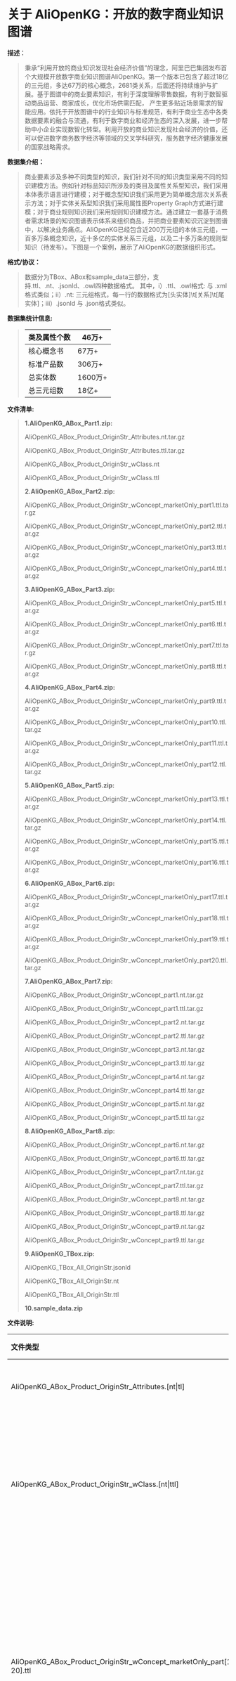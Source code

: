 # 关于 AliOpenKG：开放的数字商业知识图谱

**描述**：

> 秉承“利用开放的商业知识发现社会经济价值”的理念，阿里巴巴集团发布首个大规模开放数字商业知识图谱AliOpenKG。第一个版本已包含了超过18亿的三元组，多达67万的核心概念，2681类关系，后面还将持续维护与扩展。基于图谱中的商业要素知识，有利于深度理解零售数据，有利于数智驱动商品运营、商家成长，优化市场供需匹配， 产生更多贴近场景需求的智能应用。依托于开放图谱中的行业知识与标准规范，有利于商业生态中各类数据要素的融合与流通，有利于数字商业和经济生态的深入发展，进一步帮助中小企业实现数智化转型。利用开放的商业知识发现社会经济的价值，还可以促进数字商务数字经济等领域的交叉学科研究，服务数字经济健康发展的国家战略需求。



**数据集介绍：**

>商业要素涉及多种不同类型的知识，我们针对不同的知识类型采用不同的知识建模方法。例如针对标品知识所涉及的类目及属性关系型知识，我们采用本体表示语言进行建模；对于概念型知识我们采用更为简单概念层次关系表示方法；对于实体关系型知识我们采用属性图Property Graph方式进行建模；对于商业规则知识我们采用规则知识建模方法。通过建立一套基于消费者需求场景的知识图谱表示体系来组织商品，并把商业要素知识沉淀到图谱中，以解决业务痛点。AliOpenKG已经包含近200万元组的本体三元组，一百多万条概念知识，近十多亿的实体关系三元组，以及二十多万条的规则型知识（待发布）。下图是一个案例，展示了AliOpenKG的数据组织形式。



**格式/协议：**

>数据分为TBox、ABox和sample_data三部分，支持.ttl、.nt、.jsonld、.owl四种数据格式。
>其中，i）.ttl、.owl格式: 与 .xml 格式类似；ii）.nt: 三元组格式，每一行的数据格式为[头实体]\t[关系]\t[尾实体]；iii）.jsonld 与 .json格式类似。



**数据集统计信息:**

>| 类及属性个数 | 46万+   |
>| ------------ | ------- |
>| 核心概念书   | 67万+   |
>| 标准产品数   | 306万+  |
>| 总实体数     | 1600万+ |
>| 总三元组数   | 18亿+   |



**文件清单:**

> **1.AliOpenKG_ABox_Part1.zip:**
>
> AliOpenKG_ABox_Product_OriginStr_Attributes.nt.tar.gz 
>
> AliOpenKG_ABox_Product_OriginStr_Attributes.ttl.tar.gz
>
> AliOpenKG_ABox_Product_OriginStr_wClass.nt  
>
> AliOpenKG_ABox_Product_OriginStr_wClass.ttl
>
> **2.AliOpenKG_ABox_Part2.zip:**
>
> AliOpenKG_ABox_Product_OriginStr_wConcept_marketOnly_part1.ttl.tar.gz
>
> AliOpenKG_ABox_Product_OriginStr_wConcept_marketOnly_part2.ttl.tar.gz
>
> AliOpenKG_ABox_Product_OriginStr_wConcept_marketOnly_part3.ttl.tar.gz
>
> AliOpenKG_ABox_Product_OriginStr_wConcept_marketOnly_part4.ttl.tar.gz
>
> **3.AliOpenKG_ABox_Part3.zip:**
>
> AliOpenKG_ABox_Product_OriginStr_wConcept_marketOnly_part5.ttl.tar.gz
>
> AliOpenKG_ABox_Product_OriginStr_wConcept_marketOnly_part6.ttl.tar.gz
>
> AliOpenKG_ABox_Product_OriginStr_wConcept_marketOnly_part7.ttl.tar.gz
>
> AliOpenKG_ABox_Product_OriginStr_wConcept_marketOnly_part8.ttl.tar.gz
>
> **4.AliOpenKG_ABox_Part4.zip:**
>
> AliOpenKG_ABox_Product_OriginStr_wConcept_marketOnly_part9.ttl.tar.gz
>
> AliOpenKG_ABox_Product_OriginStr_wConcept_marketOnly_part10.ttl.tar.gz
>
> AliOpenKG_ABox_Product_OriginStr_wConcept_marketOnly_part11.ttl.tar.gz
>
> AliOpenKG_ABox_Product_OriginStr_wConcept_marketOnly_part12.ttl.tar.gz
>
> **5.AliOpenKG_ABox_Part5.zip:**
>
> AliOpenKG_ABox_Product_OriginStr_wConcept_marketOnly_part13.ttl.tar.gz
>
> AliOpenKG_ABox_Product_OriginStr_wConcept_marketOnly_part14.ttl.tar.gz
>
> AliOpenKG_ABox_Product_OriginStr_wConcept_marketOnly_part15.ttl.tar.gz
>
> AliOpenKG_ABox_Product_OriginStr_wConcept_marketOnly_part16.ttl.tar.gz
>
> **6.AliOpenKG_ABox_Part6.zip:**
>
> AliOpenKG_ABox_Product_OriginStr_wConcept_marketOnly_part17.ttl.tar.gz
>
> AliOpenKG_ABox_Product_OriginStr_wConcept_marketOnly_part18.ttl.tar.gz
>
> AliOpenKG_ABox_Product_OriginStr_wConcept_marketOnly_part19.ttl.tar.gz
>
> AliOpenKG_ABox_Product_OriginStr_wConcept_marketOnly_part20.ttl.tar.gz
>
> **7.AliOpenKG_ABox_Part7.zip:**
>
> AliOpenKG_ABox_Product_OriginStr_wConcept_part1.nt.tar.gz  
>
> AliOpenKG_ABox_Product_OriginStr_wConcept_part1.ttl.tar.gz 
>
> AliOpenKG_ABox_Product_OriginStr_wConcept_part2.nt.tar.gz  
>
> AliOpenKG_ABox_Product_OriginStr_wConcept_part2.ttl.tar.gz  
>
> AliOpenKG_ABox_Product_OriginStr_wConcept_part3.nt.tar.gz  
>
> AliOpenKG_ABox_Product_OriginStr_wConcept_part3.ttl.tar.gz
>
> AliOpenKG_ABox_Product_OriginStr_wConcept_part4.nt.tar.gz  
>
> AliOpenKG_ABox_Product_OriginStr_wConcept_part4.ttl.tar.gz  
>
> AliOpenKG_ABox_Product_OriginStr_wConcept_part5.nt.tar.gz  
>
> AliOpenKG_ABox_Product_OriginStr_wConcept_part5.ttl.tar.gz
>
> **8.AliOpenKG_ABox_Part8.zip:**
>
> AliOpenKG_ABox_Product_OriginStr_wConcept_part6.nt.tar.gz
>
> AliOpenKG_ABox_Product_OriginStr_wConcept_part6.ttl.tar.gz
>
> AliOpenKG_ABox_Product_OriginStr_wConcept_part7.nt.tar.gz  
>
> AliOpenKG_ABox_Product_OriginStr_wConcept_part7.ttl.tar.gz  
>
> AliOpenKG_ABox_Product_OriginStr_wConcept_part8.nt.tar.gz  
>
> AliOpenKG_ABox_Product_OriginStr_wConcept_part8.ttl.tar.gz  
>
> AliOpenKG_ABox_Product_OriginStr_wConcept_part9.nt.tar.gz  
>
> AliOpenKG_ABox_Product_OriginStr_wConcept_part9.ttl.tar.gz
>
> **9.AliOpenKG_TBox.zip:**
>
> AliOpenKG_TBox_All_OriginStr.jsonld  
>
> AliOpenKG_TBox_All_OriginStr.nt
>
> AliOpenKG_TBox_All_OriginStr.ttl
>
> **10.sample_data.zip**



**文件说明:**

| 文件类型                                                     | 文件内容                                                     |
| :----------------------------------------------------------- | :----------------------------------------------------------- |
| AliOpenKG_ABox_Product_OriginStr_Attributes.[nt\|tl]         | 主要包含产品属性信息                                         |
| AliOpenKG_ABox_Product_OriginStr_wClass.[nt\|ttl]            | 主要包含产品和类别信息，以及与产地、品牌的关联信息           |
| AliOpenKG_ABox_Product_OriginStr_wConcept_marketOnly_part[1-20].ttl | 主要包含产品与5类概念（场景、人群、适用时间、主题、细分市场）实例的联系 |
| AliOpenKG_ABox_Product_OriginStr_wConcept_part[1-9].[nt\|ttl] | 主要包含产品与细分市场这一概念的实例的联系                   |



**数据格式：**Turtle 和 N-triples

1.N-triples

> 例子：AliOpenKG_ABox_Product_OriginStr_Attributes.nt

```
<http://ali.openkg.cn/alischema#Product/pid_ebeca1281d72acc73cc51f0a9e3c5d0e> <http://ali.openkg.cn/alischema#Property/Packaging_Way> "Package" .
<http://ali.openkg.cn/alischema#Product/pid_ebeca1281d72acc73cc51f0a9e3c5d0e> <http://ali.openkg.cn/alischema#Property/Imported> "否" .
<http://ali.openkg.cn/alischema#Product/pid_ebeca1281d72acc73cc51f0a9e3c5d0e> <http://ali.openkg.cn/alischema#Property/Specification> "黑豆" .
<http://ali.openkg.cn/alischema#Product/pid_ebeca1281d72acc73cc51f0a9e3c5d0e> <http://ali.openkg.cn/alischema#Property/品牌归属地> "中国香港" .
<http://ali.openkg.cn/alischema#Product/pid_ebeca1281d72acc73cc51f0a9e3c5d0e> <http://ali.openkg.cn/alischema#Property/Flavor> "Original Flavor" .
<http://ali.openkg.cn/alischema#Product/pid_ebeca1281d72acc73cc51f0a9e3c5d0e> <http://ali.openkg.cn/alischema#Property/品牌类型> "港台品牌" .
```

> 例子：AliOpenKG_ABox_Product_OriginStr_wClass.nt

```
<http://ali.openkg.cn/alischema#Brand/M＆G/晨光_instance1740043> <http://www.w3.org/1999/02/22-rdf-syntax-ns#type> <http://ali.openkg.cn/alischema#Brand/M＆G/晨光> .
<http://ali.openkg.cn/alischema#Product/pid_e7712d3bec6ddedc11d520c67719f156> <http://www.w3.org/1999/02/22-rdf-syntax-ns#type> <http://ali.openkg.cn/alischema#Category/lc_026cafad3935d1db3a696ae72f3bf853> .
<http://ali.openkg.cn/alischema#Product/pid_c4d9ef7fe6a084bd53470a5079c066d8> <http://www.w3.org/1999/02/22-rdf-syntax-ns#type> <http://ali.openkg.cn/alischema#Category/lc_0346cd4ec0bdb648333c73863d25c940> .
<http://ali.openkg.cn/alischema#Brand/趁早_instance1508364> <http://www.w3.org/2000/01/rdf-schema#label> "趁早" .
```

*ps:每条记录是一个主谓宾结构的三元组，用空格隔开，用“.”表示结尾，表示资源的用<>表示。*



2.Turtle

> 例子：AliOpenKG_ABox_Product_OriginStr_wConcept_part[1-9].ttl

```
<http://ali.openkg.cn/alischema#Scene/tag_e4158431091eae8defd5da543937677e_instance5432064>
        a       <http://ali.openkg.cn/alischema#Scene/tag_e4158431091eae8defd5da543937677e> .

<http://ali.openkg.cn/alischema#Product/pid_c4d9ef7fe6a084bd53470a5079c066d8>
        <http://ali.openkg.cn/alischema#Property/forCrowd>
                <http://ali.openkg.cn/alischema#Crowd/tag_12cdb37124998aa21aaa4e6d93a1713b_instance7820492> ;
        <http://ali.openkg.cn/alischema#Property/inMarket>
                <http://ali.openkg.cn/alischema#Market_segment/tag_2af41687d9cef1b184f77f2ab48583d8_instance7820494> , <http://ali.openkg.cn/alischema#Market_segment/tag_d62d73832dad8ab0ceaef141fde9c823_instance7820504> , <http://ali.openkg.cn/alischema#Market_segment/tag_f3089a3c64de1c5c9ebb1aecddecfe27_instance7820497> , <http://ali.openkg.cn/alischema#Market_segment/tag_86154ff52388a394ea28c434e2e0f3de_instance7820498> , <http://ali.openkg.cn/alischema#Market_segment/tag_1325e782ac7f03710bc63efaf4e15812_instance7820491> , <http://ali.openkg.cn/alischema#Market_segment/tag_388da126047442e9ec500b5e16e3f828_instance7820499> , <http://ali.openkg.cn/alischema#Market_segment/tag_ce48d93685eae6a53b26cd80ad2564bb_instance7820489> , <http://ali.openkg.cn/alischema#Market_segment/tag_e7803cc4433400f376c6949061486505_instance7820496> , <http://ali.openkg.cn/alischema#Market_segment/tag_8854aedb623b49535d338f95e01c67f4_instance7820493> , <http://ali.openkg.cn/alischema#Market_segment/tag_87b0bc6f6d46cdfb2e20dc1f63e96554_instance7820495> , <http://ali.openkg.cn/alischema#Market_segment/tag_58a7fd0d0263783cef597a743976963d_instance7820490> , <http://ali.openkg.cn/alischema#Market_segment/tag_ef42ccdc3acad15dff4fa6a9591d3f75_instance7820503> , <http://ali.openkg.cn/alischema#Market_segment/tag_7d701a1e92eaa84aa6ae0806646cc95c_instance7820507> , <http://ali.openkg.cn/alischema#Market_segment/tag_9bb2198b7b02ea3cdb87b0b3834072bd_instance7820508> , <http://ali.openkg.cn/alischema#Market_segment/tag_bc4cedfc5a9c2606a2f724397affd783_instance7820505> , <http://ali.openkg.cn/alischema#Market_segment/tag_568dee8b12cd4bb609b6725c6859ade2_instance7820500> , <http://ali.openkg.cn/alischema#Market_segment/tag_84c4a1142f4826c13ff4e648f311bae2_instance7820501> , <http://ali.openkg.cn/alischema#Market_segment/tag_4df53248bee370f09636fcf679aba9a2_instance7820506> , <http://ali.openkg.cn/alischema#Market_segment/tag_52a525b4806c6dc2db764be8dd1d2106_instance7820502> .
<http://ali.openkg.cn/alischema#Product/pid_a60caeab0de4473c7448d9e680778690>
        <http://ali.openkg.cn/alischema#Property/forCrowd>
                <http://ali.openkg.cn/alischema#Crowd/tag_130601f7d0966eed495fb097545fa836_instance4586767> ;
        <http://ali.openkg.cn/alischema#Property/inMarket>
                <http://ali.openkg.cn/alischema#Market_segment/tag_030008604aebd31847e2806ef2482253_instance4586770> , <http://ali.openkg.cn/alischema#Market_segment/tag_194b773ff31da47d7b0558e17c51926b_instance4586768> ;
        <http://ali.openkg.cn/alischema#Property/relatedScene>
                <http://ali.openkg.cn/alischema#Scene/tag_5c8a96352d35a340e87f5b81ad28d0a5_instance4586769> , <http://ali.openkg.cn/alischema#Scene/tag_f82eeac60ea85cde26df3db7e3be804f_instance4586766> .

<http://ali.openkg.cn/alischema#Market_segment/tag_0e21f9fc46aef6b023c60d9521269760_instance3992200>
        a       <http://ali.openkg.cn/alischema#Market_segment/tag_0e21f9fc46aef6b023c60d9521269760> .
```

> 例子：AliOpenKG_ABox_Product_OriginStr_wConcept_marketOnly_part[1-20].ttl

```
<http://ali.openkg.cn/alischema#Product/pid_b35e74bd4cb7b362bc39b6a2fe29c5b1>
        <http://ali.openkg.cn/alischema#Property/其他元素>
                <http://ali.openkg.cn/alischema#Market_segment/tag_345b0600b00b7694e2c65ebc5d16bd37_instance2325> ;
        <http://ali.openkg.cn/alischema#Property/品类>
                <http://ali.openkg.cn/alischema#Market_segment/tag_05bf77358be13e53a75729570285dadf_instance11335> , <http://ali.openkg.cn/alischema#Market_segment/tag_29a884ce45330660d2e7d686c63c4532_instance3650> ;
        <http://ali.openkg.cn/alischema#Property/图案>
                <http://ali.openkg.cn/alischema#Market_segment/tag_2638e72062121acfef52bd97f7fee154_instance14684> ;
        <http://ali.openkg.cn/alischema#Property/尺码>
                <http://ali.openkg.cn/alischema#Market_segment/tag_cf6d0f31707037905195597161dc0ff8_instance8789> ;
        <http://ali.openkg.cn/alischema#Property/材质>
                <http://ali.openkg.cn/alischema#Market_segment/tag_f96f1f46623092e89261a23183172908_instance14319> ;
        <http://ali.openkg.cn/alischema#Property/版型>
                <http://ali.openkg.cn/alischema#Market_segment/tag_4e232e04ec7934c313ebb99fc7a30147_instance11010> ;
        <http://ali.openkg.cn/alischema#Property/衣长>
                <http://ali.openkg.cn/alischema#Market_segment/tag_c1aa37eefb74c29dc908039c55969108_instance14253> ;
        <http://ali.openkg.cn/alischema#Property/袖长>
                <http://ali.openkg.cn/alischema#Market_segment/tag_e2574b87f003f9264ac02e9829013404_instance13626> ;
        <http://ali.openkg.cn/alischema#Property/设计细节>
                <http://ali.openkg.cn/alischema#Market_segment/tag_b589e0976ffd302aab715cbad65f6b10_instance15088> , <http://ali.openkg.cn/alischema#Market_segment/tag_5c1f9e23f1167e7a6c7ac482be47f393_instance10158> , <http://ali.openkg.cn/alischema#Market_segment/tag_f4e1eb360e010edca7f3566701d09c75_instance15110> , <http://ali.openkg.cn/alischema#Market_segment/tag_d9393a1cbd1aface5710d3bffdf82273_instance10969> ;
        <http://ali.openkg.cn/alischema#Property/适用对象>
                <http://ali.openkg.cn/alischema#Market_segment/tag_9b2c7bd96949f2f8256584116ee478ae_instance16741> ;
        <http://ali.openkg.cn/alischema#Property/面料>
                <http://ali.openkg.cn/alischema#Market_segment/tag_4996a09e59e0adc5476bea1383a854e8_instance5596> , <http://ali.openkg.cn/alischema#Market_segment/tag_89599a054cba26f0596be4f906534931_instance17519> ;
        <http://ali.openkg.cn/alischema#Property/领型>
                <http://ali.openkg.cn/alischema#Market_segment/tag_99ec7b1e00b72c329ebf45691f84ea2f_instance2864> ;
        <http://ali.openkg.cn/alischema#Property/颜色>
                <http://ali.openkg.cn/alischema#Market_segment/tag_344e92f707acc1aa9d1d19180c514ff3_instance18667> , <http://ali.openkg.cn/alischema#Market_segment/tag_ffef79a8e34792f2fe572528c59595e9_instance12133> , <http://ali.openkg.cn/alischema#Market_segment/tag_8f72ac69c1d5d1e4b9de643bf461b919_instance13679> ;
        <http://ali.openkg.cn/alischema#Property/颜色分类>
                <http://ali.openkg.cn/alischema#Market_segment/tag_034e6b3893fcd619dc63e047cb463a91_instance22> ;
        <http://ali.openkg.cn/alischema#Property/风格>
                <http://ali.openkg.cn/alischema#Market_segment/tag_b9f2f3588c54db9f34f6ecb96d08f138_instance9237> , <http://ali.openkg.cn/alischema#Market_segment/tag_ec295c66715155588a46ba932059ec75_instance16055> .

<http://ali.openkg.cn/alischema#Product/pid_39d007466ddef1030ffe1e030b5ba577>
        <http://ali.openkg.cn/alischema#Property/适用阶段>
                <http://ali.openkg.cn/alischema#Market_segment/tag_510ebb98a844d627c5ccb8575d184458_instance19050> .
```

*ps:1.每条记录以“.”结束。每条记录有一个主语，若干对的谓语-宾语集结构，每对以“；”分割。*

*ps2.自定义命名空间：*

```
@prefix xsd:   <http://www.w3.org/2005/xpath-functions#> .
@prefix alis:  <http://ali.openkg.cn/alischema#> .
@prefix skos:  <http://www.w3.org/2004/02/skos/core#> .
@prefix cns:   <http://cnschema.org/> .
@prefix rdfs:  <http://www.w3.org/2000/01/rdf-schema#> .
@prefix ens:   <http://schema.org/> .
```

*ps3.以下的简写“a”表示为资源指定类型*

```
<http://ali.openkg.cn/alischema#Market_segment/tag_0e21f9fc46aef6b023c60d9521269760_instance3992200>
        a       <http://ali.openkg.cn/alischema#Market_segment/tag_0e21f9fc46aef6b023c60d9521269760> .
```

